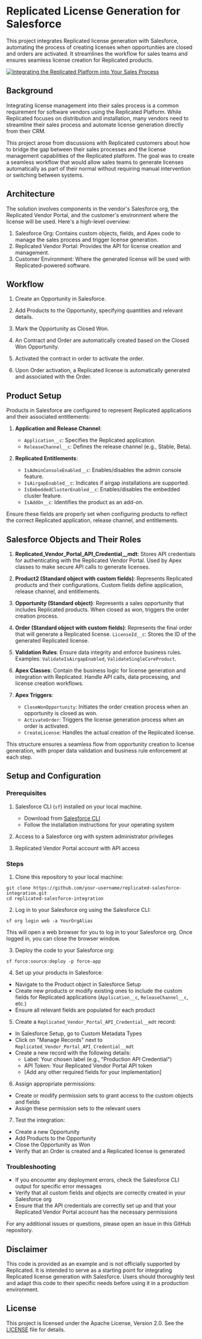 # Replicated License Generation for Salesforce

This project integrates Replicated license generation with Salesforce,
automating the process of creating licenses when opportunities are closed and
orders are activated. It streamlines the workflow for sales teams and ensures
seamless license creation for Replicated products.

[![Integrating the Replicated Platform into Your Sales Process](https://cdn.loom.com/sessions/thumbnails/a07b98c049e24132933a410edeaa55b3-with-play.gif)](https://www.loom.com/share/a07b98c049e24132933a410edeaa55b3)

## Background

Integrating license management into their sales process is a common
requirement for software vendors using the Replicated Platform. While
Replicated focuses on distribution and installation, many vendors need to
streamline their sales process and automate license generation directly from
their CRM.

This project arose from discussions with Replicated customers about how to
bridge the gap between their sales processes and the license management
capabilities of the Replicated platform. The goal was to create a seamless
workflow that would allow sales teams to generate licenses automatically as
part of their normal without requiring manual intervention or switching
between systems.

## Architecture

The solution involves components in the vendor's Salesforce org, the
Replicated Vendor Portal, and the customer's environment where the license
will be used. Here's a high-level overview:

1. Salesforce Org: Contains custom objects, fields, and Apex code to manage
   the sales process and trigger license generation.
2. Replicated Vendor Portal: Provides the API for license creation and
   management.
3. Customer Environment: Where the generated license will be used with
   Replicated-powered software.

## Workflow

1. Create an Opportunity in Salesforce.

2. Add Products to the Opportunity, specifying quantities and relevant
   details.

3. Mark the Opportunity as Closed Won.

4. An Contract and Order are automatically created based on the Closed Won Opportunity.

5. Activated the contract in order to activate the order.

6. Upon Order activation, a Replicated license is automatically generated and
   associated with the Order.

## Product Setup

Products in Salesforce are configured to represent Replicated applications and
their associated entitlements:

1. **Application and Release Channel**: 
   - `Application__c`: Specifies the Replicated application.
   - `ReleaseChannel__c`: Defines the release channel (e.g., Stable, Beta).

2. **Replicated Entitlements**:
   - `IsAdminConsoleEnabled__c`: Enables/disables the admin console feature.
   - `IsAirgapEnabled__c`: Indicates if airgap installations are supported.
   - `IsEmbeddedClusterEnabled__c`: Enables/disables the embedded cluster feature.
   - `IsAddOn__c`: Identifies the product as an add-on.

Ensure these fields are properly set when configuring products to reflect the
correct Replicated application, release channel, and entitlements.

## Salesforce Objects and Their Roles

1. **Replicated_Vendor_Portal_API_Credential__mdt**: Stores API credentials
   for authenticating with the Replicated Vendor Portal. Used by Apex classes
   to make secure API calls to generate licenses.

2. **Product2 (Standard object with custom fields)**: Represents Replicated
   products and their configurations. Custom fields define application,
   release channel, and entitlements.

3. **Opportunity (Standard object)**: Represents a sales opportunity that
   includes Replicated products. When closed as won, triggers the order
   creation process.

4. **Order (Standard object with custom fields)**: Represents the final order
   that will generate a Replicated license. `LicenseId__c`: Stores the ID of
   the generated Replicated license.

5. **Validation Rules**: Ensure data integrity and enforce business rules.
   Examples: `ValidateIsAirgapEnabled`, `ValidateSingleCoreProduct`.

6. **Apex Classes**: Contain the business logic for license generation and
   integration with Replicated. Handle API calls, data processing, and license
   creation workflows.

7. **Apex Triggers**:
   * `CloseWonOpportunity`: Initiates the order creation process when an opportunity is closed as won.
   * `ActivateOrder`: Triggers the license generation process when an order is activated.
   * `CreateLicense`: Handles the actual creation of the Replicated license.

This structure ensures a seamless flow from opportunity creation to license
generation, with proper data validation and business rule enforcement at each
step.

## Setup and Configuration

### Prerequisites

1. Salesforce CLI (`sf`) installed on your local machine.
   - Download from [Salesforce CLI](https://developer.salesforce.com/tools/sfdxcli)
   - Follow the installation instructions for your operating system

2. Access to a Salesforce org with system administrator privileges

3. Replicated Vendor Portal account with API access

### Steps

1. Clone this repository to your local machine:

```
git clone https://github.com/your-username/replicated-salesforce-integration.git
cd replicated-salesforce-integration
```

2. Log in to your Salesforce org using the Salesforce CLI:

```
sf org login web -a YourOrgAlias
```

This will open a web browser for you to log in to your Salesforce org. Once
logged in, you can close the browser window.

3. Deploy the code to your Salesforce org:

```
sf force:source:deploy -p force-app
```

4. Set up your products in Salesforce:
- Navigate to the Product object in Salesforce Setup
- Create new products or modify existing ones to include the custom fields for
  Replicated applications (`Application__c`, `ReleaseChannel__c`, etc.)
- Ensure all relevant fields are populated for each product

5. Create a `Replicated_Vendor_Portal_API_Credential__mdt` record:
- In Salesforce Setup, go to Custom Metadata Types
- Click on "Manage Records" next to `Replicated_Vendor_Portal_API_Credential__mdt`
- Create a new record with the following details:
  - Label: Your chosen label (e.g., "Production API Credential")
  - API Token: Your Replicated Vendor Portal API token
  - [Add any other required fields for your implementation]

6. Assign appropriate permissions:
- Create or modify permission sets to grant access to the custom objects and fields
- Assign these permission sets to the relevant users

7. Test the integration:
- Create a new Opportunity
- Add Products to the Opportunity
- Close the Opportunity as Won
- Verify that an Order is created and a Replicated license is generated

### Troubleshooting

- If you encounter any deployment errors, check the Salesforce CLI output for
  specific error messages
- Verify that all custom fields and objects are correctly created in your
  Salesforce org
- Ensure that the API credentials are correctly set up and that your
  Replicated Vendor Portal account has the necessary permissions

For any additional issues or questions, please open an issue in this GitHub repository.

## Disclaimer

This code is provided as an example and is not officially supported by
Replicated. It is intended to serve as a starting point for integrating
Replicated license generation with Salesforce. Users should thoroughly test
and adapt this code to their specific needs before using it in a production
environment.

## License

This project is licensed under the Apache License, Version 2.0. See the
[LICENSE](./LICENSE) file for details.
